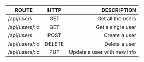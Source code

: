 | ROUTE           | HTTP          | DESCRIPTION  |
| ----------------|:-------------:| -----:       |
| /api/users      | GET           | Get all the users        |
| /api/users/:id  | GET           |   Get a single user        |
| /api/users      | POST          |    Create a user        |
| /api/users/:id  | DELETE        |    Delete a user        |
| /api/users/:id  | PUT           |    Update a user with new info        |
